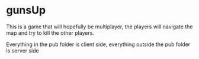 # gunsUp

This is a game that will hopefully be multiplayer, the players will navigate the map and try to kill the other players.

Everything in the pub folder is client side,
everything outside the pub folder is server side
